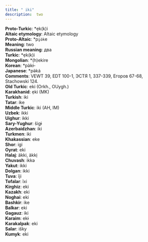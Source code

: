 ```yaml
---
title: " iki"
description:  two
---
```


<strong>Proto-Turkic</strong>:  *ẹk(k)i<br>
<strong>Altaic etymology</strong>:  Altaic etymology<br>
<strong> Proto-Altaic</strong>:  *p`i̯òk`e<br>
<strong>Meaning</strong>:  two<br>
<strong>Russian meaning</strong>:  два<br>
<strong>Turkic</strong>:  *ẹk(k)i<br>
<strong>Mongolian</strong>:  *(h)ekire<br>
<strong>Korean</strong>:  *pǝ̀kɨ́-<br>
<strong>Japanese</strong>:  *pǝ̀ká<br>
<strong>Comments</strong>:  VEWT 39, EDT 100-1, ЭСТЯ 1, 337-339, Егоров 67-68, Stachowski 124.<br>
<strong>Old Turkic</strong>:  eki (Orkh., OUygh.)<br>
<strong>Karakhanid</strong>:  ẹki (MK)<br>
<strong>Turkish</strong>:  iki<br>
<strong>Tatar</strong>:  ike<br>
<strong>Middle Turkic</strong>:  iki (AH, IM)<br>
<strong>Uzbek</strong>:  ikki<br>
<strong>Uighur</strong>:  ikki<br>
<strong>Sary-Yughur</strong>:  šigɨ<br>
<strong>Azerbaidzhan</strong>:  iki<br>
<strong>Turkmen</strong>:  iki<br>
<strong>Khakassian</strong>:  eke<br>
<strong>Shor</strong>:  igi<br>
<strong>Oyrat</strong>:  eki<br>
<strong>Halaj</strong>:  äkki, äkkị<br>
<strong>Chuvash</strong>:  ikkǝ<br>
<strong>Yakut</strong>:  ikki<br>
<strong>Dolgan</strong>:  ikki<br>
<strong>Tuva</strong>:  ĩji<br>
<strong>Tofalar</strong>:  ĩxi<br>
<strong>Kirghiz</strong>:  eki<br>
<strong>Kazakh</strong>:  eki<br>
<strong>Noghai</strong>:  eki<br>
<strong>Bashkir</strong>:  ike<br>
<strong>Balkar</strong>:  eki<br>
<strong>Gagauz</strong>:  iki<br>
<strong>Karaim</strong>:  ekɨ<br>
<strong>Karakalpak</strong>:  eki<br>
<strong>Salar</strong>:  išky<br>
<strong>Kumyk</strong>:  eki<br>


